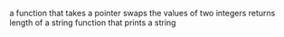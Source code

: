  a function that takes a pointer
swaps the values of two integers
returns length of a string
function that prints a string
